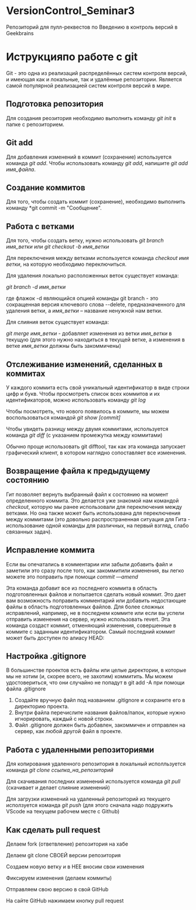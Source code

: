 # VersionControl_Seminar3
Репозиторий для пулл-реквестов по Введению в контроль версий в Geekbrains

# **Иструкцияпо работе с git**

Git - это одна из реализаций распределённых систем контроля версий, и имеющая как и локальные, так и удалённые репозитории. Является самой популярной реализацией систем контроля версий в мире.

## Подготовка репозитория

Для создания реозитория необходимо выполнить команду *git init* в папке с репозиторием.
## Git add

Для добавления изменений в коммит (сохранение) используется команда *git add*. Чтобы использовать команду *git add*, напишите *git add имя_файла*.

## Создание коммитов

Для того, чтобы создать коммит (сохранение), необходимо выполнить команду *git commit -m "Сообщение".

## Работа с ветками

Для того, чтобы создать ветку, нужно использовать *git branch имя_ветки* или *git checkout -b имя_ветки*

Для переключения между ветками используется команда *checkout имя ветки*, на которую необходимо переключиться.

Для удаления локально расположенных веток существует команда:

*git branch -d имя_ветки*

где флажок -d являющийся опцией команды git branch - это сокращенная версия ключевого слова --delete, предназначенного для удаления ветки, а *имя_ветки* – название ненужной нам ветки.

Для слияния веток существует команда:

*git merge имя_ветки* - добавляет изменения из ветки *имя_ветки* в текущую (для этого нужно находиться в текущей ветке, а изменения в ветке *имя_ветки* должны быть закоммичены)


## Отслеживание изменений, сделанных в коммитах
У каждого коммита есть свой уникальный идентификатор в виде строки цифр и букв. Чтобы просмотреть список всех коммитов и их идентификаторов, можно использовать команду *git log*

Чтобы посмотреть, что нового появилось в коммите, мы можем воспользоваться командой *git show [commit]*

Чтобы увидеть разницу между двумя коммитами, используется команда *git diff* (с указанием промежутка между коммитами)

Обычно проще использовать git difftool, так как эта команда запускает графический клиент, в котором наглядно сопоставляет все изменения.

## Возвращение файла к предыдущему состоянию
Гит позволяет вернуть выбранный файл к состоянию на момент определенного коммита. Это делается уже знакомой нам командой *checkout*, которую мы ранее использовали для переключения между ветками. Но она также может быть использована для переключения между коммитами (это довольно распространенная ситуация для Гита - использование одной команды для различных, на первый взгляд, слабо связанных задач).

## Исправление коммита
Если вы опечатались в комментарии или забыли добавить файл и заметили это сразу после того, как закоммитили изменения, вы легко можете это поправить при помощи *commit —amend*

Эта команда добавит все из последнего коммита в область подготовленных файлов и попытается сделать новый коммит. Это дает вам возможность поправить комментарий или добавить недостающие файлы в область подготовленных файлов.
Для более сложных исправлений, например, не в последнем коммите или если вы успели отправить изменения на сервер, нужно использовать revert. Эта команда создаст коммит, отменяющий изменения, совершенные в коммите с заданным идентификатором.
Самый последний коммит может быть доступен по алиасу HEAD:

## Настройка .gitignore
В большинстве проектов есть файлы или целые директории, в которые мы не хотим (и, скорее всего, не захотим) коммитить. Мы можем удостовериться, что они случайно не попадут в git add -A при помощи файла .gitignore

1. Создайте вручную файл под названием .gitignore и сохраните его в директорию проекта.
2. Внутри файла перечислите названия файлов/папок, которые нужно игнорировать, каждый с новой строки.
3. Файл .gitignore должен быть добавлен, закоммичен и отправлен на сервер, как любой другой файл в проекте.

## Работа с удаленными репозиториями

Для копирования удаленного репозитория в локальный исполльзуется команда *git clone ссылка_на_репозиторий*

Для скачивания последних изменений используется команда *git pull* (скачивает и делает слияние изменений)

Для загрузки изменений на удаленный репозиторий из текущего исползуется команда *git push* (для этого сначала надо подружить VScode на текущем рабочем месте с Github)

## Как сделать pull request

Делаем   fork (ответвление) репозитория на хабе

Делаем git clone  СВОЕЙ версии репозитория 

Создаем новую ветку и в НЕЕ вносим свои изменения

Фиксируем изменения (делаем коммиты)

Отправляем свою версию в свой GitHub

На сайте GitHub нажимаем кнопку pull request

